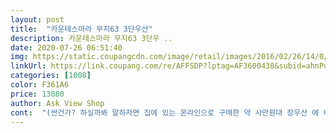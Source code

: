 ```yaml
---
layout: post 
title:  "카운테스마라 무지63 3단우산" 
description: 카운테스마라 무지63 3단우 ..
date: 2020-07-26 06:51:40 
img: https://static.coupangcdn.com/image/retail/images/2016/02/26/14/0/0f459353-89fa-44d3-9e3b-2b90f0553357.jpg 
linkUrl: https://link.coupang.com/re/AFFSDP?lptag=AF3600438&subid=ahnPublicAsk&pageKey=325725311&itemId=1042838282&vendorItemId=70909794990&traceid=V0-113-60e9a7f2409e00ff 
categories: [1008] 
color: F361A6 
price: 13880 
author: Ask View Shop 
cont:  "(싼건가? 하실까봐 말하자면 집에 있는 온라인으로 구매한 약 사만원대 장우산 에 비해 편리성은 접이우산이라 우수하고 튼튼함은 약간 떨어지는 정도로 보입니다.<br/> 다만 사용시 편안함이 많이 떨어질뿐... <br/> )<br/>++20/7/22 사용후기<br/><br/>ㅇ오른쪽껀 쓰던건데 사용한지 얼마안가서 살대가 부러졌음ㅜㅠ만원에 산건데 쓰레기였음<br/>겉보기에 단점만 주구장창 써놓은 것 같지만 싼 가격대에선 좋은 우산인거 같습니다.<br/><br/>그 밖에 싸고 삼단이라 편하고, 폈을때 장우산 보다 약간 작은 정도로 커지고 저는 만족합니다.<br/><br/>근데 다른 상품평과 같이 우산 접을때 생각보다 힘든 점을 봤을땐... <br/> 이건 남성 설계자가 실사용을 고려하지 못하고 내구도와 튼튼함을 목표로 한, 바람없는 작업 환경의 설계 미스가 아닐지... <br/>.<br/>하는 생각이 듭니다.<br/><br/>단점<br/>막상 샀는데 비가 안와서 아직 못써보고 있으나 비오는날 잘 들고 다녀야겟어요  설마 좋아보인다고 자기까 놓고 제꺼 가져가는 사람 없길 바라면서 잘 창겨다녀야 겟어요 ^^<br/>무겁지는 않아요<br/>바람 불면 약한 우산 처럼 우산이 뒤로 안넘어가고 내가 뒤로 넘어갈꺼같은 느낌.<br/> 이건 좋은 거 같네요.<br/> 태풍같은 상황에선 안써봤지만 그 때도 어느 정도 버틸꺼 같은 느낌 듭니다.<br/><br/>비오고 바람 부는 날 우산을 쓰면서 느낀점은 바람이 멈추면 안정감이 느껴지는 그립인데, 바람 불면 너무 딱 맞다보니 우산을 한손으로 컨트롤 하기 불편한? 뭐라 표현해야하나.<br/>.<br/> 손잡이가 길면 지렛대처럼 사용할 수 있어 힘이 들드는데 이건 그게 안됬죠.<br/><br/>비올때 써봤는데 역시 크기가 커서 사용하기 좋아요<br/>사진과 같이 손잡이의 두께가 생각보다 두꺼워 두께는 저한테(성인 남성) 맞는거 같은데... <br/>.<br/> 손가락긴 여성용인가?... <br/><br/>소리가 크다고 작성했었는데 사용하는데 문제 없었어요 ㅎㅎ<br/>아이와 여성에겐 조금 힘 적으로 난감할 수 있고, 남성에겐 손잡이 길이가 애매하게 느껴지네요<br/>왼쪽 초록색표시된 제품이 쿠팡에서 구매한거에요<br/>우산부심은 없어서 아무거나 집히는거 들고 나갔는데 어느날 누가 제껄 빌려쓰더니 구멍나고 녹슬고 이빠진 이따위걸 누가 우산이라고 쓰고 다니냐면서 뭐라뭐라 하길래 욱하는맘에 이것저것 뒤지다가 보고 음... <br/>이정도면 괜찬은건가? 하고 사봤는데 생각보단 심플하면서 고급져보이는게 좋은거 잘 샀다는 기분이 드네요 ㅎㅎ<br/>장우산가져갈까 고민 안해도 됨<br/>장점<br/>키 174,  몸무게 68kg 의 비슷한 체격에 비해 약간 작은 손인데 손잡이에 너무 딱 맞다는 장점이자 단점이 있습니다.<br/><br/>펴고 접을때 소리가 큼 ㅋㅋ<br/>확실이 살대가 튼튼해보이고 우산펴면 커서 좋네요<br/>힘든 만큼(??) 많이 괴랄하게 튼튼하다는 장점은 있습니다.<br/><br/>" 
---
```

